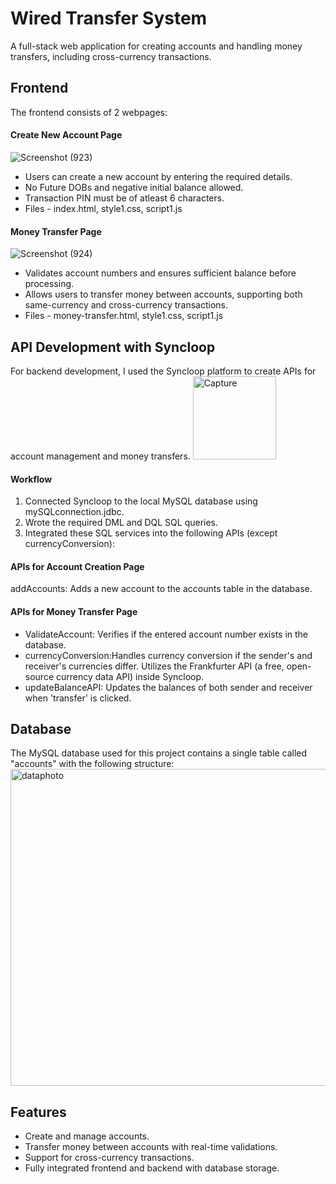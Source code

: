 
# Wired Transfer System

A full-stack web application for creating accounts and handling money transfers, including cross-currency transactions.

## Frontend
The frontend consists of 2 webpages:

#### Create New Account Page

![Screenshot (923)](https://github.com/user-attachments/assets/35ede743-63c5-42f3-bf4c-addce5d84b73)
- Users can create a new account by entering the required details.
- No Future DOBs and negative initial balance allowed.
- Transaction PIN must be of atleast 6 characters.
- Files - index.html, style1.css, script1.js

#### Money Transfer Page

![Screenshot (924)](https://github.com/user-attachments/assets/a97850bc-29c1-4c36-b52e-7663141da744)
- Validates account numbers and ensures sufficient balance before processing.
- Allows users to transfer money between accounts, supporting both same-currency and cross-currency transactions.
- Files - money-transfer.html, style1.css, script1.js

## API Development with Syncloop
For backend development, I used the Syncloop platform to create APIs for account management and money transfers.
<img width="133" alt="Capture" src="https://github.com/user-attachments/assets/24964e0c-82bb-4dbe-94f2-2dab98a023bb" />

#### Workflow
1. Connected Syncloop to the local MySQL database using mySQLconnection.jdbc.
2. Wrote the required DML and DQL SQL queries.
3. Integrated these SQL services into the following APIs (except currencyConversion):

#### APIs for Account Creation Page
addAccounts: Adds a new account to the accounts table in the database.
#### APIs for Money Transfer Page
- ValidateAccount: Verifies if the entered account number exists in the database.
- currencyConversion:Handles currency conversion if the sender's and receiver's currencies differ. Utilizes the Frankfurter API (a free, open-source currency data API) inside Syncloop.
- updateBalanceAPI: Updates the balances of both sender and receiver when 'transfer' is clicked.

## Database
The MySQL database used for this project contains a single table called "accounts" with the following structure:
<img width="507" alt="dataphoto" src="https://github.com/user-attachments/assets/ba6efb32-60e7-4fc9-8dcb-e536b9caa185" />

## Features
- Create and manage accounts.
- Transfer money between accounts with real-time validations.
- Support for cross-currency transactions.
- Fully integrated frontend and backend with database storage.
